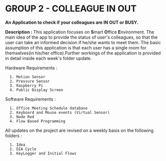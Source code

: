 
<h1>GROUP 2 - COLLEAGUE IN OUT</h1>

<b>An Application to check if your colleagues are IN OUT or BUSY.</b> 

<b>Description : </b>
      This application focuses on <b>S</b>mart <b>O</b>ffice <b>E</b>nvironment. The main idea of the app to provide the status of  user's colleagues, so that the user can take an informed decision if he/she wants to meet them. The basic assumption of this application is that each user has a single room for themselves(in his/her office).Further workings of the application is provided in detail inside each week's folder update.

Hardware Requirements : 

      1. Motion Sensor
      2. Pressure Sensor
      3. Raspberry Pi
      4. Public Display Screen
      
Software Requirements :

      1. Office Meeting Schedule database
      2. Keyboard and Mouse events (Virtual Sensor)
      3. Node Red
      4. Flow Based Programming

All updates on the project are revised on a weekly basis on the following folders : 

      1. Idea
      2. DIA Cycle
      3. KeyLogger and Initial Flows
